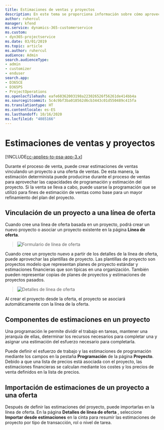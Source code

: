 ```yaml
---
title: Estimaciones de ventas y proyectos
description: En este tema se proporciona información sobre cómo aprovechar la programación y las estimaciones en el proceso de venta.
author: ruhercul
manager: kfend
ms.service: dynamics-365-customerservice
ms.custom:
- dyn365-projectservice
ms.date: 03/01/2019
ms.topic: article
ms.author: ruhercul
audience: Admin
search.audienceType:
- admin
- customizer
- enduser
search.app:
- D365CE
- D365PS
- ProjectOperations
ms.openlocfilehash: eafe60362003198a223026526f56261de414bb4a
ms.sourcegitcommit: 5c4c9bf3ba018562d6cb3443c01d550489c415fa
ms.translationtype: HT
ms.contentlocale: es-ES
ms.lasthandoff: 10/16/2020
ms.locfileid: "4085166"
---
```

# <a name="sales-estimates-and-projects"></a>Estimaciones de ventas y proyectos

[!INCLUDE[cc-applies-to-psa-app-3.x](../includes/cc-applies-to-psa-app-3x.md)]

Durante el proceso de venta, puede crear estimaciones de ventas vinculando un proyecto a una oferta de ventas. De esta manera, la estimación determinista puede producirse durante el proceso de ventas para aprovechar las capacidades de programación y estimación del proyecto. Si la venta se lleva a cabo, puede usarse la programación que se utilizó para fines de estimación de ventas como base para un mayor refinamiento del plan del proyecto.

## <a name="linking-a-project-to-a-quote-line"></a>Vinculación de un proyecto a una línea de oferta

Cuando cree una línea de oferta basada en un proyecto, podrá crear un nuevo proyecto o asociar un proyecto existente en la página **Línea de oferta**. 

> ![Formulario de línea de oferta](media/project-8.png)
 
Cuando cree un proyecto nuevo a partir de los detalles de la línea de oferta, puede aprovechar las plantillas de proyecto. Las plantillas de proyecto son proyectos modelo que representan planes de proyecto estándar y estimaciones financieras que son típicas en una organización. También pueden representar copias de planes de proyectos y estimaciones de proyectos pasados.

> ![Detalles de línea de oferta](media/project-9.png)
  
Al crear el proyecto desde la oferta, el proyecto se asociará automáticamente con la línea de la oferta.

## <a name="components-of-estimates-in-a-project"></a>Componentes de estimaciones en un proyecto

Una programación le permite dividir el trabajo en tareas, mantener una jerarquía de ellas, determinar los recursos necesarios para completar una y asignar una estimación del esfuerzo necesario para completarla.

Puede definir el esfuerzo de trabajo y las estimaciones de programación mediante los campos en la pestaña **Programación** de la página **Proyecto**. Debido a que una lista de precios está asociada con el proyecto, las estimaciones financieras se calculan mediante los costes y los precios de venta definidos en la lista de precios.

## <a name="importing-estimates-from-a-project-into-a-quote"></a>Importación de estimaciones de un proyecto a una oferta

Después de definir las estimaciones del proyecto, puede importarlas en la línea de oferta. En la página **Detalles de línea de oferta** , seleccione **Importar desde estimaciones** en la cinta para resumir las estimaciones de proyecto por tipo de transacción, rol o nivel de tarea.

